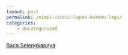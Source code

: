 ```yaml
---
layout: post
permalink: /mimpi-cincin-lepas-ketemu-lagi/
categories:
    - Uncategorized
---
```


[Baca Selengkapnya](/02)